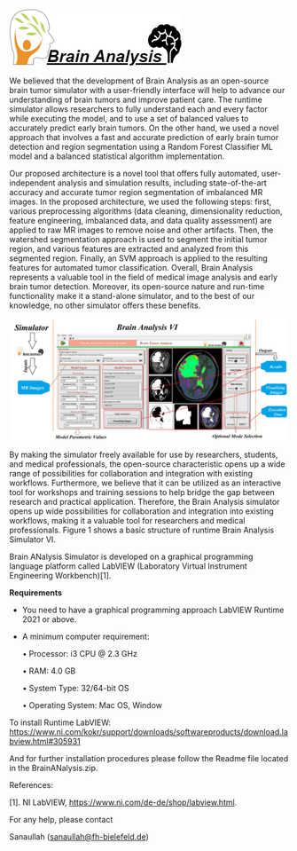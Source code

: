 
![Brain Analysis Simulator](https://github.com/Rao-Sanaullah/Brain-Analysis-Simulator/blob/main/image.png)

We believed that the development of Brain Analysis as an open-source brain tumor simulator with a user-friendly interface will help to advance our understanding of brain tumors and improve patient care. The runtime simulator allows researchers to fully understand each and every factor while executing the model, and to use a set of balanced values to accurately predict early brain tumors. On the other hand, we used a novel approach that involves a fast and accurate prediction of early brain tumor detection and region segmentation using a Random Forest Classifier ML model and a balanced statistical algorithm implementation.

Our proposed architecture is a novel tool that offers fully automated, user-independent analysis and simulation results, including state-of-the-art accuracy
and accurate tumor region segmentation of imbalanced MR images. In the proposed architecture, we used the following steps: first, various preprocessing algorithms (data cleaning, dimensionality reduction, feature engineering, imbalanced data, and data quality assessment) are applied to raw MR images to remove noise and other artifacts. Then, the watershed segmentation approach is used to segment the initial tumor region, and various features are extracted and analyzed from this segmented region. Finally, an SVM approach is applied to the resulting features for automated tumor classification. Overall, Brain Analysis represents a valuable tool in the field of medical image analysis and early brain tumor detection. Moreover, its open-source nature and run-time functionality make it a stand-alone simulator, and to the best of our knowledge, no other simulator offers these benefits. 

![Brain Analysis Simulator (Figure 1)](https://github.com/Rao-Sanaullah/Brain-Analysis-Simulator/blob/main/brain.jpg)

By making the simulator freely available for use by researchers, students, and medical professionals, the open-source characteristic opens up a wide range of possibilities for collaboration and integration with existing workflows. Furthermore, we believe that it can be utilized as an interactive tool for workshops and training sessions to help bridge the gap between research and practical application. Therefore, the Brain Analysis simulator opens up wide possibilities for collaboration and integration into existing workflows, making it a valuable tool for researchers and medical professionals. Figure 1 shows a basic structure of runtime Brain Analysis Simulator VI. 

Brain ANalysis Simulator is developed on a graphical programming language platform called LabVIEW (Laboratory Virtual Instrument Engineering Workbench)[1].


**Requirements**
- You need to have a graphical programming approach LabVIEW Runtime 2021 or above.
- A minimum computer requirement:
  
  • Processor: i3 CPU @ 2.3 GHz
  
  • RAM: 4.0 GB
  
  • System Type: 32/64-bit OS
  
  • Operating System: Mac OS, Window

To install Runtime LabVIEW:
https://www.ni.com/kokr/support/downloads/softwareproducts/download.labview.html#305931

And for further installation procedures please follow the Readme file located in the BrainANalysis.zip.

References:

[1]. NI LabVIEW, https://www.ni.com/de-de/shop/labview.html.


For any help, please contact

Sanaullah (sanaullah@fh-bielefeld.de)

